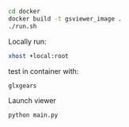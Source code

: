 ```bash
cd docker
docker build -t gsviewer_image .
./run.sh

```

Locally run:
```bash
xhost +local:root
```

test in container with:
```bash
glxgears
```

Launch viewer
```bash
python main.py
```
